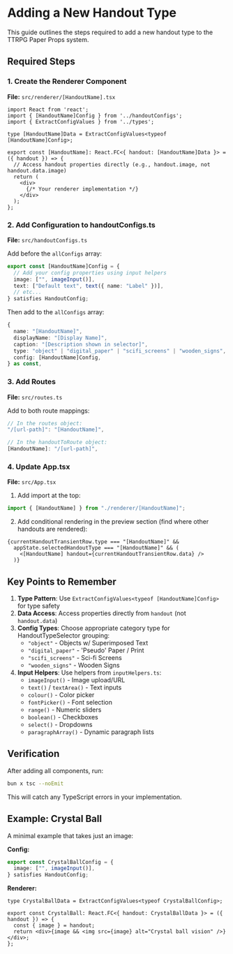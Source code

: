# Adding a New Handout Type

This guide outlines the steps required to add a new handout type to the TTRPG Paper Props system.

## Required Steps

### 1. Create the Renderer Component
**File:** `src/renderer/[HandoutName].tsx`

```tsx
import React from 'react';
import { [HandoutName]Config } from '../handoutConfigs';
import { ExtractConfigValues } from '../types';

type [HandoutName]Data = ExtractConfigValues<typeof [HandoutName]Config>;

export const [HandoutName]: React.FC<{ handout: [HandoutName]Data }> = ({ handout }) => {
  // Access handout properties directly (e.g., handout.image, not handout.data.image)
  return (
    <div>
      {/* Your renderer implementation */}
    </div>
  );
};
```

### 2. Add Configuration to handoutConfigs.ts
**File:** `src/handoutConfigs.ts`

Add before the `allConfigs` array:
```typescript
export const [HandoutName]Config = {
  // Add your config properties using input helpers
  image: ["", imageInput()],
  text: ["Default text", text({ name: "Label" })],
  // etc...
} satisfies HandoutConfig;
```

Then add to the `allConfigs` array:
```typescript
{
  name: "[HandoutName]",
  displayName: "[Display Name]",
  caption: "[Description shown in selector]",
  type: "object" | "digital_paper" | "scifi_screens" | "wooden_signs",
  config: [HandoutName]Config,
} as const,
```

### 3. Add Routes
**File:** `src/routes.ts`

Add to both route mappings:
```typescript
// In the routes object:
"/[url-path]": "[HandoutName]",

// In the handoutToRoute object:
[HandoutName]: "/[url-path]",
```

### 4. Update App.tsx
**File:** `src/App.tsx`

1. Add import at the top:
```typescript
import { [HandoutName] } from "./renderer/[HandoutName]";
```

2. Add conditional rendering in the preview section (find where other handouts are rendered):
```tsx
{currentHandoutTransientRow.type === "[HandoutName]" &&
  appState.selectedHandoutType === "[HandoutName]" && (
    <[HandoutName] handout={currentHandoutTransientRow.data} />
  )}
```

## Key Points to Remember

1. **Type Pattern**: Use `ExtractConfigValues<typeof [HandoutName]Config>` for type safety
2. **Data Access**: Access properties directly from `handout` (not `handout.data`)
3. **Config Types**: Choose appropriate category type for HandoutTypeSelector grouping:
   - `"object"` - Objects w/ Superimposed Text
   - `"digital_paper"` - 'Pseudo' Paper / Print
   - `"scifi_screens"` - Sci-fi Screens
   - `"wooden_signs"` - Wooden Signs
4. **Input Helpers**: Use helpers from `inputHelpers.ts`:
   - `imageInput()` - Image upload/URL
   - `text()` / `textArea()` - Text inputs
   - `colour()` - Color picker
   - `fontPicker()` - Font selection
   - `range()` - Numeric sliders
   - `boolean()` - Checkboxes
   - `select()` - Dropdowns
   - `paragraphArray()` - Dynamic paragraph lists

## Verification

After adding all components, run:
```bash
bun x tsc --noEmit
```

This will catch any TypeScript errors in your implementation.

## Example: Crystal Ball

A minimal example that takes just an image:

**Config:**
```typescript
export const CrystalBallConfig = {
  image: ["", imageInput()],
} satisfies HandoutConfig;
```

**Renderer:**
```tsx
type CrystalBallData = ExtractConfigValues<typeof CrystalBallConfig>;

export const CrystalBall: React.FC<{ handout: CrystalBallData }> = ({ handout }) => {
  const { image } = handout;
  return <div>{image && <img src={image} alt="Crystal ball vision" />}</div>;
};
```